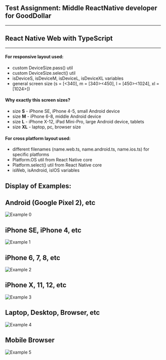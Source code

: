 ## Test Assignment: Middle ReactNative developer for GoodDollar
____
## React Native Web with TypeScript 
____
#### For responsive layout used:
* custom DeviceSize.pass() util
* custom DeviceSize.select() util
* isDeviceS, isDeviceM, isDeviceL, isDeviceXL variables
* general screen size (s = [<340], m = [340><450], l = [450><1024], xl = [1024>])

#### Why exactly this screen sizes?
* size **S** - iPhone SE, iPhone 4-5, small Android device
* size **M** - iPhone 6-8, middle Android device
* size **L** - iPhone X-12, iPad Mini-Pro, large Android device, tablets
* size **XL** - laptop, pc, browser size

#### For cross platform layout used:
* different filenames (name.web.ts, name.android.ts, name.ios.ts) for specific platforms
* Platform.OS util from React Native core
* Platform.select() util from React Native core
* isWeb, isAndroid, isIOS variables

Display of Examples:
 ------------
## Android (Google Pixel 2), etc
![Example 0](examples/Pixel2.png)

## iPhone SE, iPhone 4, etc
![Example 1](examples/iPhoneSE.png)

## iPhone 6, 7, 8, etc
![Example 2](examples/iPhone8.png)

## iPhone X, 11, 12, etc
![Example 3](examples/iPhone11ProMax.png)

## Laptop, Desktop, Browser, etc
![Example 4](examples/Browser.png)

## Mobile Browser
![Example 5](examples/MobileBrowser.png)
